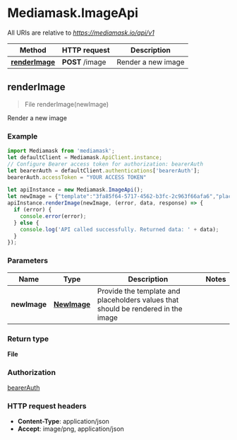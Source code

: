 # Mediamask.ImageApi

All URIs are relative to *https://mediamask.io/api/v1*

Method | HTTP request | Description
------------- | ------------- | -------------
[**renderImage**](ImageApi.md#renderImage) | **POST** /image | Render a new image



## renderImage

> File renderImage(newImage)

Render a new image

### Example

```javascript
import Mediamask from 'mediamask';
let defaultClient = Mediamask.ApiClient.instance;
// Configure Bearer access token for authorization: bearerAuth
let bearerAuth = defaultClient.authentications['bearerAuth'];
bearerAuth.accessToken = "YOUR ACCESS TOKEN"

let apiInstance = new Mediamask.ImageApi();
let newImage = {"template":"3fa85f64-5717-4562-b3fc-2c963f66afa6","placeholders":[{"name":"text placeholder name","text":"an example text"},{"name":"image placeholder name","image":"https://example.com/example.jpg"}]}; // NewImage | Provide the template and placeholders values that should be rendered in the image
apiInstance.renderImage(newImage, (error, data, response) => {
  if (error) {
    console.error(error);
  } else {
    console.log('API called successfully. Returned data: ' + data);
  }
});
```

### Parameters


Name | Type | Description  | Notes
------------- | ------------- | ------------- | -------------
 **newImage** | [**NewImage**](NewImage.md)| Provide the template and placeholders values that should be rendered in the image | 

### Return type

**File**

### Authorization

[bearerAuth](../README.md#bearerAuth)

### HTTP request headers

- **Content-Type**: application/json
- **Accept**: image/png, application/json

